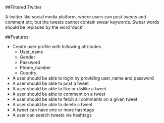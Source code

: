 ##Filtered Twitter

A twitter like social media platform, where users can post tweets and comment etc, but the tweets cannot contain swear keywords. Swear words should be replaced by the word ‘duck’ 

##Features:
- Create user profile with following attributes
    - User_name
    - Gender
    - Password
    - Phone_number
    - Country
- A user should be able to login by providing user_name and password
- A user should be able to post a tweet
- A user should be able to like or dislike a tweet
- A user should be able to comment on a tweet
- A user should be able to fetch all comments on a given tweet
- A user should be able to delete a tweet
- A tweet can have one or more hashtags
- A user can search tweets via hashtags
